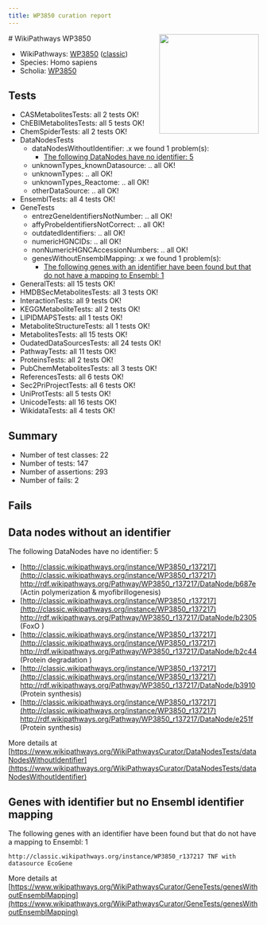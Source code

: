 ```yaml
---
title: WP3850 curation report
---
```


<img style="float: right; width: 200px" src="https://upload.wikimedia.org/wikipedia/commons/thumb/8/83/Wplogo_with_text_500.png/640px-Wplogo_with_text_500.png" />
# WikiPathways WP3850

* WikiPathways: [WP3850](https://wikipathways.org/pathways/WP3850) ([classic](https://classic.wikipathways.org/instance/WP3850))
* Species: Homo sapiens
* Scholia: [WP3850](https://scholia.toolforge.org/wikipathways/WP3850)
## Tests
* CASMetabolitesTests: all 2 tests OK!
* ChEBIMetabolitesTests: all 5 tests OK!
* ChemSpiderTests: all 2 tests OK!
* DataNodesTests
    * dataNodesWithoutIdentifier: .x we found 1 problem(s):
        * [The following DataNodes have no identifier: 5](#d2d32fa4)
    * unknownTypes_knownDatasource: .. all OK!
    * unknownTypes: .. all OK!
    * unknownTypes_Reactome: .. all OK!
    * otherDataSource: .. all OK!
* EnsemblTests: all 4 tests OK!
* GeneTests
    * entrezGeneIdentifiersNotNumber: .. all OK!
    * affyProbeIdentifiersNotCorrect: .. all OK!
    * outdatedIdentifiers: .. all OK!
    * numericHGNCIDs: .. all OK!
    * nonNumericHGNCAccessionNumbers: .. all OK!
    * genesWithoutEnsemblMapping: .x we found 1 problem(s):
        * [The following genes with an identifier have been found but that do not have a mapping to Ensembl: 1](#40286d83)
* GeneralTests: all 15 tests OK!
* HMDBSecMetabolitesTests: all 3 tests OK!
* InteractionTests: all 9 tests OK!
* KEGGMetaboliteTests: all 2 tests OK!
* LIPIDMAPSTests: all 1 tests OK!
* MetaboliteStructureTests: all 1 tests OK!
* MetabolitesTests: all 15 tests OK!
* OudatedDataSourcesTests: all 24 tests OK!
* PathwayTests: all 11 tests OK!
* ProteinsTests: all 2 tests OK!
* PubChemMetabolitesTests: all 3 tests OK!
* ReferencesTests: all 6 tests OK!
* Sec2PriProjectTests: all 6 tests OK!
* UniProtTests: all 5 tests OK!
* UnicodeTests: all 16 tests OK!
* WikidataTests: all 4 tests OK!


## Summary

* Number of test classes: 22
* Number of tests: 147
* Number of assertions: 293
* Number of fails: 2

## Fails

<a name="d2d32fa4" />

## Data nodes without an identifier

The following DataNodes have no identifier: 5

* [http://classic.wikipathways.org/instance/WP3850_r137217](http://classic.wikipathways.org/instance/WP3850_r137217) http://rdf.wikipathways.org/Pathway/WP3850_r137217/DataNode/b687e (Actin polymerization
& myofibrillogenesis)
* [http://classic.wikipathways.org/instance/WP3850_r137217](http://classic.wikipathways.org/instance/WP3850_r137217) http://rdf.wikipathways.org/Pathway/WP3850_r137217/DataNode/b2305 (FoxO )
* [http://classic.wikipathways.org/instance/WP3850_r137217](http://classic.wikipathways.org/instance/WP3850_r137217) http://rdf.wikipathways.org/Pathway/WP3850_r137217/DataNode/b2c44 (Protein degradation
)
* [http://classic.wikipathways.org/instance/WP3850_r137217](http://classic.wikipathways.org/instance/WP3850_r137217) http://rdf.wikipathways.org/Pathway/WP3850_r137217/DataNode/b3910 (Protein synthesis)
* [http://classic.wikipathways.org/instance/WP3850_r137217](http://classic.wikipathways.org/instance/WP3850_r137217) http://rdf.wikipathways.org/Pathway/WP3850_r137217/DataNode/e251f (Protein synthesis)


More details at [https://www.wikipathways.org/WikiPathwaysCurator/DataNodesTests/dataNodesWithoutIdentifier](https://www.wikipathways.org/WikiPathwaysCurator/DataNodesTests/dataNodesWithoutIdentifier)

<a name="40286d83" />

## Genes with identifier but no Ensembl identifier mapping

The following genes with an identifier have been found but that do not have a mapping to Ensembl: 1
```
http://classic.wikipathways.org/instance/WP3850_r137217 TNF with datasource EcoGene
```

More details at [https://www.wikipathways.org/WikiPathwaysCurator/GeneTests/genesWithoutEnsemblMapping](https://www.wikipathways.org/WikiPathwaysCurator/GeneTests/genesWithoutEnsemblMapping)

